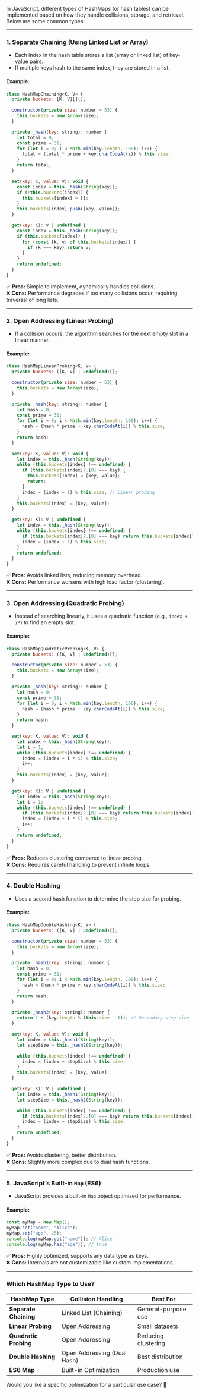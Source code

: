 In JavaScript, different types of HashMaps (or hash tables) can be implemented based on how they handle collisions, storage, and retrieval. Below are some common types:

---

### 1. **Separate Chaining (Using Linked List or Array)**

- Each index in the hash table stores a list (array or linked list) of key-value pairs.
- If multiple keys hash to the same index, they are stored in a list.

#### Example:

```javascript
class HashMapChaining<K, V> {
  private buckets: [K, V][][];

  constructor(private size: number = 53) {
    this.buckets = new Array(size);
  }

  private _hash(key: string): number {
    let total = 0;
    const prime = 31;
    for (let i = 0; i < Math.min(key.length, 100); i++) {
      total = (total * prime + key.charCodeAt(i)) % this.size;
    }
    return total;
  }

  set(key: K, value: V): void {
    const index = this._hash(String(key));
    if (!this.buckets[index]) {
      this.buckets[index] = [];
    }
    this.buckets[index].push([key, value]);
  }

  get(key: K): V | undefined {
    const index = this._hash(String(key));
    if (this.buckets[index]) {
      for (const [k, v] of this.buckets[index]) {
        if (k === key) return v;
      }
    }
    return undefined;
  }
}
```

✅ **Pros:** Simple to implement, dynamically handles collisions.  
❌ **Cons:** Performance degrades if too many collisions occur, requiring traversal of long lists.

---

### 2. **Open Addressing (Linear Probing)**

- If a collision occurs, the algorithm searches for the next empty slot in a linear manner.

#### Example:

```javascript
class HashMapLinearProbing<K, V> {
  private buckets: ([K, V] | undefined)[];

  constructor(private size: number = 53) {
    this.buckets = new Array(size);
  }

  private _hash(key: string): number {
    let hash = 0;
    const prime = 31;
    for (let i = 0; i < Math.min(key.length, 100); i++) {
      hash = (hash * prime + key.charCodeAt(i)) % this.size;
    }
    return hash;
  }

  set(key: K, value: V): void {
    let index = this._hash(String(key));
    while (this.buckets[index] !== undefined) {
      if (this.buckets[index]?.[0] === key) {
        this.buckets[index] = [key, value];
        return;
      }
      index = (index + 1) % this.size; // Linear probing
    }
    this.buckets[index] = [key, value];
  }

  get(key: K): V | undefined {
    let index = this._hash(String(key));
    while (this.buckets[index] !== undefined) {
      if (this.buckets[index]?.[0] === key) return this.buckets[index]?.[1];
      index = (index + 1) % this.size;
    }
    return undefined;
  }
}

```

✅ **Pros:** Avoids linked lists, reducing memory overhead.  
❌ **Cons:** Performance worsens with high load factor (clustering).

---

### 3. **Open Addressing (Quadratic Probing)**

- Instead of searching linearly, it uses a quadratic function (e.g., `index + i²`) to find an empty slot.

#### Example:

```javascript
class HashMapQuadraticProbing<K, V> {
  private buckets: ([K, V] | undefined)[];

  constructor(private size: number = 53) {
    this.buckets = new Array(size);
  }

  private _hash(key: string): number {
    let hash = 0;
    const prime = 31;
    for (let i = 0; i < Math.min(key.length, 100); i++) {
      hash = (hash * prime + key.charCodeAt(i)) % this.size;
    }
    return hash;
  }

  set(key: K, value: V): void {
    let index = this._hash(String(key));
    let i = 1;
    while (this.buckets[index] !== undefined) {
      index = (index + i * i) % this.size;
      i++;
    }
    this.buckets[index] = [key, value];
  }

  get(key: K): V | undefined {
    let index = this._hash(String(key));
    let i = 1;
    while (this.buckets[index] !== undefined) {
      if (this.buckets[index]?.[0] === key) return this.buckets[index]?.[1];
      index = (index + i * i) % this.size;
      i++;
    }
    return undefined;
  }
}
```

✅ **Pros:** Reduces clustering compared to linear probing.  
❌ **Cons:** Requires careful handling to prevent infinite loops.

---

### 4. **Double Hashing**

- Uses a second hash function to determine the step size for probing.

#### Example:

```javascript
class HashMapDoubleHashing<K, V> {
  private buckets: ([K, V] | undefined)[];

  constructor(private size: number = 53) {
    this.buckets = new Array(size);
  }

  private _hash1(key: string): number {
    let hash = 0;
    const prime = 31;
    for (let i = 0; i < Math.min(key.length, 100); i++) {
      hash = (hash * prime + key.charCodeAt(i)) % this.size;
    }
    return hash;
  }

  private _hash2(key: string): number {
    return 1 + (key.length % (this.size - 1)); // Secondary step size
  }

  set(key: K, value: V): void {
    let index = this._hash1(String(key));
    let stepSize = this._hash2(String(key));

    while (this.buckets[index] !== undefined) {
      index = (index + stepSize) % this.size;
    }
    this.buckets[index] = [key, value];
  }

  get(key: K): V | undefined {
    let index = this._hash1(String(key));
    let stepSize = this._hash2(String(key));

    while (this.buckets[index] !== undefined) {
      if (this.buckets[index]?.[0] === key) return this.buckets[index]?.[1];
      index = (index + stepSize) % this.size;
    }
    return undefined;
  }
}
```

✅ **Pros:** Avoids clustering, better distribution.  
❌ **Cons:** Slightly more complex due to dual hash functions.

---

### 5. **JavaScript’s Built-in `Map` (ES6)**

- JavaScript provides a built-in `Map` object optimized for performance.

#### Example:

```javascript
const myMap = new Map();
myMap.set("name", "Alice");
myMap.set("age", 25);
console.log(myMap.get("name")); // Alice
console.log(myMap.has("age")); // true
```

✅ **Pros:** Highly optimized, supports any data type as keys.  
❌ **Cons:** Internals are not customizable like custom implementations.

---

### **Which HashMap Type to Use?**

| HashMap Type          | Collision Handling          | Best For            |
| --------------------- | --------------------------- | ------------------- |
| **Separate Chaining** | Linked List (Chaining)      | General-purpose use |
| **Linear Probing**    | Open Addressing             | Small datasets      |
| **Quadratic Probing** | Open Addressing             | Reducing clustering |
| **Double Hashing**    | Open Addressing (Dual Hash) | Best distribution   |
| **ES6 Map**           | Built-in Optimization       | Production use      |

Would you like a specific optimization for a particular use case? 🚀

